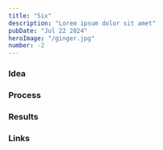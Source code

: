 ```yaml
---
title: "Six"
description: "Lorem ipsum dolor sit amet"
pubDate: "Jul 22 2024"
heroImage: "/ginger.jpg"
number: -2
---
```


### Idea

### Process

### Results

### Links
